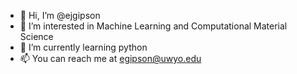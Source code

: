 - 👋 Hi, I’m @ejgipson
- 👀 I’m interested in Machine Learning and Computational Material Science
- 🌱 I’m currently learning python
- 📫 You can reach me at egipson@uwyo.edu
